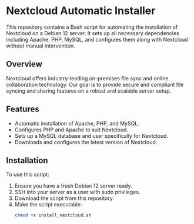 # Nextcloud Automatic Installer

This repository contains a Bash script for automating the installation of Nextcloud on a Debian 12 server. It sets up all necessary dependencies including Apache, PHP, MySQL, and configures them along with Nextcloud without manual intervention.

## Overview

Nextcloud offers industry-leading on-premises file sync and online collaboration technology. Our goal is to provide secure and compliant file syncing and sharing features on a robust and scalable server setup.

## Features

- Automatic installation of Apache, PHP, and MySQL.
- Configures PHP and Apache to suit Nextcloud.
- Sets up a MySQL database and user specifically for Nextcloud.
- Downloads and configures the latest version of Nextcloud.

## Installation

To use this script:

1. Ensure you have a fresh Debian 12 server ready.
2. SSH into your server as a user with sudo privileges.
3. Download the script from this repository.
4. Make the script executable:
   ```bash
   chmod +x install_nextcloud.sh
